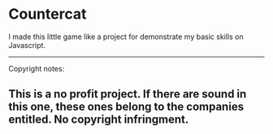 # Countercat
 I made this little game like a project for demonstrate my basic skills on Javascript.
 
  -------------------------
Copyright notes:

This is a no profit project.
If there are sound in this one, these ones belong to the companies entitled.
No copyright infringment.
-------------------------
